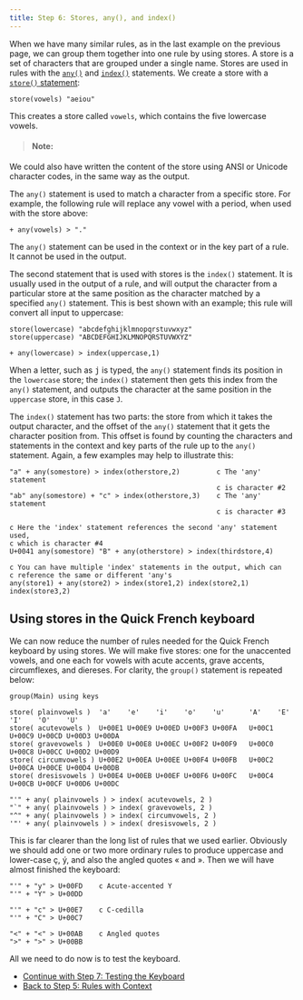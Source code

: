 ```yaml
---
title: Step 6: Stores, any(), and index()
---
```


When we have many similar rules, as in the last example on the previous
page, we can group them together into one rule by using stores. A store
is a set of characters that are grouped under a single name. Stores are
used in rules with the [`any()`](/developer/language/reference/any) and
[`index()`](/developer/language/reference/index) statements. We create a
store with a [`store()` statement](/developer/language/reference/store):

```keyman
store(vowels) "aeiou"
```

This creates a store called `vowels`, which contains the five lowercase
vowels. 
> #### Note:
We could also have written the content of the store
using ANSI or Unicode character codes, in the same way as the output.

The `any()` statement is used to match a character from a specific
store. For example, the following rule will replace any vowel with a
period, when used with the store above:

```keyman
+ any(vowels) > "."
```

The `any()` statement can be used in the context or in the key part of a
rule. It cannot be used in the output.

The second statement that is used with stores is the `index()`
statement. It is usually used in the output of a rule, and will output
the character from a particular store at the same position as the
character matched by a specified `any()` statement. This is best shown
with an example; this rule will convert all input to uppercase:

```keyman
store(lowercase) "abcdefghijklmnopqrstuvwxyz"
store(uppercase) "ABCDEFGHIJKLMNOPQRSTUVWXYZ"

+ any(lowercase) > index(uppercase,1)
```

When a letter, such as <kbd>j</kbd> is typed, the `any()`
statement finds its position in the `lowercase` store; the `index()`
statement then gets this index from the `any()` statement, and outputs
the character at the same position in the `uppercase` store, in this
case `J`.

The `index()` statement has two parts: the store from which it takes the
output character, and the offset of the `any()` statement that it gets
the character position from. This offset is found by counting the
characters and statements in the context and key parts of the rule up to
the `any()` statement. Again, a few examples may help to illustrate
this:

```keyman
"a" + any(somestore) > index(otherstore,2)         c The 'any' statement
                                                   c is character #2
"ab" any(somestore) + "c" > index(otherstore,3)    c The 'any' statement
                                                   c is character #3

c Here the 'index' statement references the second 'any' statement used,
c which is character #4
U+0041 any(somestore) "B" + any(otherstore) > index(thirdstore,4)

c You can have multiple 'index' statements in the output, which can
c reference the same or different 'any's
any(store1) + any(store2) > index(store1,2) index(store2,1) index(store3,2)
```

## Using stores in the Quick French keyboard

We can now reduce the number of rules needed for the Quick French
keyboard by using stores. We will make five stores: one for the
unaccented vowels, and one each for vowels with acute accents, grave
accents, circumflexes, and diereses. For clarity, the `group()`
statement is repeated below:

```keyman
group(Main) using keys

store( plainvowels )  'a'    'e'    'i'    'o'    'u'      'A'    'E'    'I'    'O'    'U'
store( acutevowels )  U+00E1 U+00E9 U+00ED U+00F3 U+00FA   U+00C1 U+00C9 U+00CD U+00D3 U+00DA
store( gravevowels )  U+00E0 U+00E8 U+00EC U+00F2 U+00F9   U+00C0 U+00C8 U+00CC U+00D2 U+00D9
store( circumvowels ) U+00E2 U+00EA U+00EE U+00F4 U+00FB   U+00C2 U+00CA U+00CE U+00D4 U+00DB
store( dresisvowels ) U+00E4 U+00EB U+00EF U+00F6 U+00FC   U+00C4 U+00CB U+00CF U+00D6 U+00DC

"'" + any( plainvowels ) > index( acutevowels, 2 )
"`" + any( plainvowels ) > index( gravevowels, 2 )
"^" + any( plainvowels ) > index( circumvowels, 2 )
'"' + any( plainvowels ) > index( dresisvowels, 2 )
```

This is far clearer than the long list of rules that we used earlier.
Obviously we should add one or two more ordinary rules to produce uppercase
and lower-case ç, ý, and also the angled quotes « and ». Then we
will have almost finished the keyboard:

```keyman
"'" + "y" > U+00FD    c Acute-accented Y
"'" + "Y" > U+00DD

"'" + "c" > U+00E7    c C-cedilla
"'" + "C" > U+00C7

"<" + "<" > U+00AB    c Angled quotes
">" + ">" > U+00BB
```

All we need to do now is to test the keyboard.

-   [Continue with Step 7: Testing the Keyboard](step-7)
-   [Back to Step 5: Rules with Context](step-5)